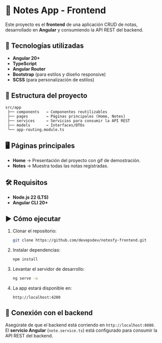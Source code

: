 # 📌 Notes App - Frontend

Este proyecto es el **frontend** de una aplicación CRUD de notas, desarrollado en **Angular** y consumiendo la API REST del backend.

## 🚀 Tecnologías utilizadas

- **Angular 20+**
- **TypeScript**
- **Angular Router**
- **Bootstrap** (para estilos y diseño responsive)
- **SCSS** (para personalización de estilos)

## 📂 Estructura del proyecto

```Esquema
src/app
 ├── components   → Componentes reutilizables
 ├── pages        → Páginas principales (Home, Notes)
 ├── services     → Servicios para consumir la API REST
 ├── models       → Interfaces/DTOs
 └── app-routing.module.ts
```

## 🖥️ Páginas principales

- **Home** → Presentación del proyecto con gif de demostración.
- **Notes** → Muestra todas las notas registradas.

## 🛠️ Requisitos

- **Node.js 22 (LTS)**
- **Angular CLI 20+**

## ▶️ Cómo ejecutar

1. Clonar el repositorio:

   ```bash
   git clone https://github.com/devepsdev/notesfy-frontend.git
   ```

2. Instalar dependencias:

   ```bash
   npm install
   ```

3. Levantar el servidor de desarrollo:

   ```bash
   ng serve -o
   ```

4. La app estará disponible en:

   ```URL
   http://localhost:4200
   ```

## 🔗 Conexión con el backend

Asegúrate de que el backend está corriendo en `http://localhost:8080`.  
El **servicio Angular** (`note.service.ts`) está configurado para consumir la API REST del backend.


